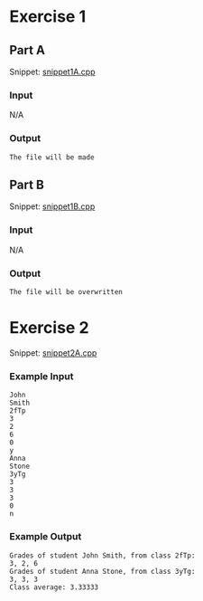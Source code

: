 # Exercise 1
## Part A
Snippet: [snippet1A.cpp](https://www.github.com/ArtainR/SchoolProjects/blob/main/cpp/15-03-2021/snippet1A.cpp)

### Input
N/A

### Output
```
The file will be made
```

## Part B
Snippet: [snippet1B.cpp](https://www.github.com/ArtainR/SchoolProjects/blob/main/cpp/15-03-2021/snippet1B.cpp)

### Input
N/A

### Output
```
The file will be overwritten
```

# Exercise 2
Snippet: [snippet2A.cpp](https://www.github.com/ArtainR/SchoolProjects/blob/main/cpp/15-03-2021/snippet2A.cpp)

### Example Input
```
John
Smith
2fTp
3
2
6
0
y
Anna
Stone
3yTg
3
3
3
0
n
```

### Example Output
```
Grades of student John Smith, from class 2fTp:
3, 2, 6
Grades of student Anna Stone, from class 3yTg:
3, 3, 3
Class average: 3.33333
```
